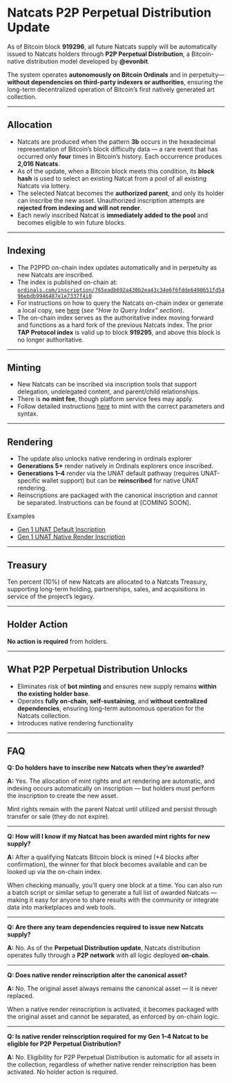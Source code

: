 # Natcats P2P Perpetual Distribution Update

As of Bitcoin block **919296**, all future Natcats supply will be automatically issued to Natcats holders through **P2P Perpetual Distribution**, a Bitcoin-native distribution model developed by **@evonbit**.  

The system operates **autonomously on Bitcoin Ordinals** and in perpetuity—**without dependencies on third-party indexers or authorities**, ensuring the long-term decentralized operation of Bitcoin’s first natively generated art collection.

---

## Allocation
- Natcats are produced when the pattern **3b** occurs in the hexadecimal representation of Bitcoin’s block difficulty data — a rare event that has occurred only **four** times in Bitcoin’s history. Each occurrence produces **2,016 Natcats**.  
- As of the update, when a Bitcoin block meets this condition, its **block hash** is used to select an existing Natcat from a pool of all existing Natcats via lottery.  
- The selected Natcat becomes the **authorized parent**, and only its holder can inscribe the new asset. Unauthorized inscription attempts are **rejected from indexing and will not render**.
- Each newly inscribed Natcat is **immediately added to the pool** and becomes eligible to win future blocks.  

---

## Indexing
- The P2PPD on-chain index updates automatically and in perpetuity as new Natcats are inscribed.  
- The index is published on-chain at:  
  [`ordinals.com/inscription/765eadb692a430b2ea43c34e6f6fdde6490651fd5496ebdb9946487e1e7337f4i0`](https://ordinals.com/inscription/765eadb692a430b2ea43c34e6f6fdde6490651fd5496ebdb9946487e1e7337f4i0)  
- For instructions on how to query the Natcats on-chain index or generate a local copy, see [here](https://github.com/evonbit/bitcoin-native-systems/blob/main/P2P%20Perpetual%20Distribution/01-p2p-perpetual-distribution.md) (*see “How to Query Index” section*).  
- The on-chain index serves as the authoritative index moving forward and functions as a hard fork of the previous Natcats index. The prior **TAP Protocol index** is valid up to block **919295**, and above this block is no longer authoritative.  

---

## Minting
- New Natcats can be inscribed via inscription tools that support delegation, undelegated content, and parent/child relationships.
- There is **no mint fee**, though platform service fees may apply.  
- Follow detailed instructions [here](https://github.com/evonbit/bitcoin-native-systems/blob/main/P2P%20Perpetual%20Distribution/01-p2p-perpetual-distribution.md#minting-instructions) to mint with the correct parameters and syntax.  

---

## Rendering
- The update also unlocks native rendering in ordinals explorer
- **Generations 5+** render natively in Ordinals explorers once inscribed.
- **Generations 1–4** render via the UNAT default pathway (requires UNAT-specific wallet support) but can be **reinscribed** for native UNAT rendering.  
- Reinscriptions are packaged with the canonical inscription and cannot be separated. Instructions can be found at [COMING SOON].  
<!-- - See [How to Enable Gen 1–4 Native Rendering](https://github.com/evonbit/bitcoin-native-systems/blob/main/Natcats/04-how-to-enable-native-render-reinscription.md) for reinscription instructions.  --->

Examples  
- [Gen 1 UNAT Default Inscription](https://ordinals.com/inscription/5c26e644c0a93f02f964182fdab436378405d0f6639ca20134f747b160457e76i0)  
- [Gen 1 UNAT Native Render Inscription](https://ordinals.com/inscription/4d71c795bf62a1a458c5411b2b2ab0cb35209bb0ed7b5614a401ec781beadbbfi0)  

---

## Treasury
Ten percent (10%) of new Natcats are allocated to a Natcats Treasury, supporting long-term holding, partnerships, sales, and acquisitions in service of the project’s legacy.  

---

## Holder Action
**No action is required** from holders.  

---

## What P2P Perpetual Distribution Unlocks
- Eliminates risk of **bot minting** and ensures new supply remains **within the existing holder base**.  
- Operates **fully on-chain**, **self-sustaining**, and **without centralized dependencies**, ensuring long-term autonomous operation for the Natcats collection.  
- Introduces native rendering functionality

---

## FAQ

**Q: Do holders have to inscribe new Natcats when they’re awarded?**  

**A:** Yes. The allocation of mint rights and art rendering are automatic, and indexing occurs automatically on inscription — but holders must perform the inscription to create the new asset.  

Mint rights remain with the parent Natcat until utilized and persist through transfer or sale (they do not expire).  

---

**Q: How will I know if my Natcat has been awarded mint rights for new supply?**  

**A:** After a qualifying Natcats Bitcoin block is mined (+4 blocks after confirmation), the winner for that block becomes available and can be looked up via the on-chain index.  

When checking manually, you’ll query one block at a time. You can also run a batch script or similar setup to generate a full list of awarded Natcats — making it easy for anyone to share results with the community or integrate data into marketplaces and web tools.  

---

**Q: Are there any team dependencies required to issue new Natcats supply?**  

**A:** No. As of the **Perpetual Distribution update**, Natcats distribution operates fully through a **P2P network** with all logic deployed **on-chain**.  

---

**Q: Does native render reinscription alter the canonical asset?**  

**A:** No. The original asset always remains the canonical asset — it is never replaced.  

When a native render reinscription is activated, it becomes packaged with the original asset and cannot be separated, as enforced by on-chain logic.  

---

**Q: Is native render reinscription required for my Gen 1–4 Natcat to be eligible for P2P Perpetual Distribution?**  

**A:** No. Eligibility for P2P Perpetual Distribution is automatic for all assets in the collection, regardless of whether native render reinscription has been activated. No holder action is required.  
